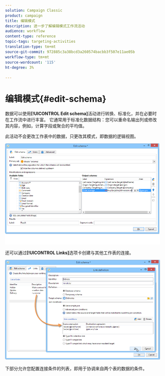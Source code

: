 ```yaml
---
solution: Campaign Classic
product: campaign
title: 编辑模式
description: 进一步了解编辑模式工作流活动
audience: workflow
content-type: reference
topic-tags: targeting-activities
translation-type: tm+mt
source-git-commit: 972885c3a38bcd3a260574bacbb3f507e11ae05b
workflow-type: tm+mt
source-wordcount: '115'
ht-degree: 3%

---
```



# 编辑模式{#edit-schema}

数据可以使用&#x200B;**[!UICONTROL Edit schema]**&#x200B;活动进行转换、标准化，并在必要时在工作流中进行丰富。 它通常用于标准化数据结构：您可以重命名输出列或修改其内容，例如，计算字段或聚合的平均值。

此活动不会更改工作表中的数据，只更改其模式，即数据的逻辑视图。

![](assets/wf_manipulation_box.png)

还可以通过&#x200B;**[!UICONTROL Links]**&#x200B;选项卡创建与其他工作表的连接。

![](assets/wf_manipulation_box_link_tab.png)

下部分允许您配置连接条件的列表，即用于协调来自两个表的数据的条件。
